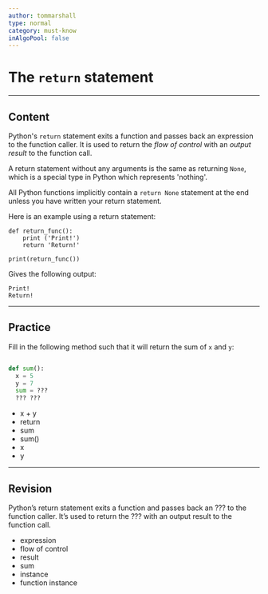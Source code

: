 ```yaml
---
author: tommarshall
type: normal
category: must-know
inAlgoPool: false
---
```


# The `return` statement


---

## Content

Python's `return` statement exits a function and passes back an expression to the function caller. It is used to return the *flow of control* with an *output result* to the function call.

A return statement without any arguments is the same as returning `None`, which is a special type in Python which represents 'nothing'.

All Python functions implicitly contain a `return None` statement at the end unless you have written your return statement.

Here is an example using a return statement:

```plain-text
def return_func():
    print ('Print!')
    return 'Return!'

print(return_func())
```

Gives the following output:

```plain-text
Print!
Return!
```


---

## Practice

Fill in the following method such that it will return the sum of `x` and `y`:

```python

def sum():
  x = 5
  y = 7
  sum = ???
  ??? ???

```

- x + y
- return
- sum
- sum()
- x
- y


---

## Revision

Python’s return statement exits a function and passes back an ??? to the function caller. It’s used to return the ??? with an output result to the function call.

- expression
- flow of control
- result
- sum
- instance
- function instance
 
